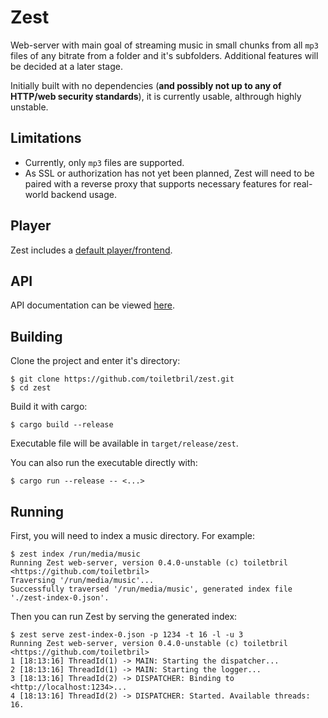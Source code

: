 # Zest

Web-server with main goal of streaming music in small chunks from all `mp3` files of any bitrate from a folder and it's subfolders. Additional features will be decided at a later stage.

Initially built with no dependencies (**and possibly not up to any of HTTP/web security standards**), it is currently usable, althrough highly unstable.

## Limitations
- Currently, only `mp3` files are supported.
- As SSL or authorization has not yet been planned, Zest will need to be paired with a reverse proxy that supports necessary features for real-world backend usage.

## Player

Zest includes a [default player/frontend](./player/).

## API

API documentation can be viewed [here](./API.md).

## Building

Clone the project and enter it's directory:
```console
$ git clone https://github.com/toiletbril/zest.git
$ cd zest
```

Build it with cargo:
```console
$ cargo build --release
```

Executable file will be available in `target/release/zest`.

You can also run the executable directly with:
```console
$ cargo run --release -- <...>
```

## Running

First, you will need to index a music directory. For example:
```console
$ zest index /run/media/music
Running Zest web-server, version 0.4.0-unstable (c) toiletbril <https://github.com/toiletbril>
Traversing '/run/media/music'...
Successfully traversed '/run/media/music', generated index file './zest-index-0.json'.
```

Then you can run Zest by serving the generated index:
```console
$ zest serve zest-index-0.json -p 1234 -t 16 -l -u 3
Running Zest web-server, version 0.4.0-unstable (c) toiletbril <https://github.com/toiletbril>
1 [18:13:16] ThreadId(1) -> MAIN: Starting the dispatcher...
2 [18:13:16] ThreadId(1) -> MAIN: Starting the logger...
3 [18:13:16] ThreadId(2) -> DISPATCHER: Binding to <http://localhost:1234>...
4 [18:13:16] ThreadId(2) -> DISPATCHER: Started. Available threads: 16.
```
